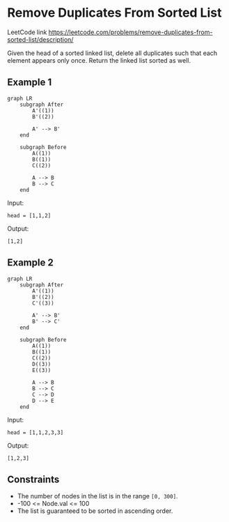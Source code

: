 # Remove Duplicates From Sorted List

LeetCode link https://leetcode.com/problems/remove-duplicates-from-sorted-list/description/

Given the head of a sorted linked list, delete all duplicates such that each element appears only once. Return the
linked list sorted as well.

## Example 1

```mermaid
graph LR
    subgraph After
        A'((1))
        B'((2))
        
        A' --> B'
    end

    subgraph Before
        A((1))
        B((1))
        C((2))
        
        A --> B
        B --> C
    end
```

Input:
```
head = [1,1,2]
```

Output:
```
[1,2]
```

## Example 2

```mermaid
graph LR
    subgraph After
        A'((1))
        B'((2))
        C'((3))
        
        A' --> B'
        B' --> C'
    end
    
    subgraph Before
        A((1))
        B((1))
        C((2))
        D((3))
        E((3))
        
        A --> B
        B --> C
        C --> D
        D --> E
    end
```

Input:
```
head = [1,1,2,3,3]
```
Output:
```
[1,2,3]
```
 
## Constraints

* The number of nodes in the list is in the range `[0, 300]`.
* -100 <= Node.val <= 100
* The list is guaranteed to be sorted in ascending order.
